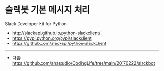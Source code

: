 # 슬랙봇 기본 메시지 처리

Slack Developer Kit for Python

- <http://slackapi.github.io/python-slackclient/>
- <https://pypi.python.org/pypi/slackclient>
- <https://github.com/slackapi/python-slackclient>

---

- 다음: <https://github.com/ahastudio/CodingLife/tree/main/20170222/slackbot>
